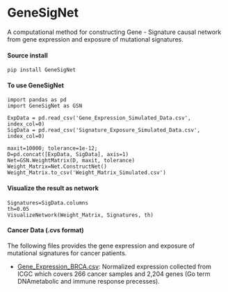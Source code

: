 # GeneSigNet
A computational method for constructing Gene - Signature causal network from gene expression and exposure of mutational signatures. 
#### Source install

```
pip install GeneSigNet
```

#### To use GeneSigNet

```
import pandas as pd
import GeneSigNet as GSN

ExpData = pd.read_csv('Gene_Expression_Simulated_Data.csv', index_col=0)  
SigData = pd.read_csv('Signature_Exposure_Simulated_Data.csv', index_col=0)

maxit=10000; tolerance=1e-12; 
D=pd.concat([ExpData, SigData], axis=1)
Net=GSN.WeightMatrix(D, maxit, tolerance)  
Weight_Matrix=Net.ConstructNet()
Weight_Matrix.to_csv('Weight_Matrix_Simulated.csv')
```
#### Visualize the result as network
```
Signatures=SigData.columns
th=0.05
VisualizeNetwork(Weight_Matrix, Signatures, th)
```
#### Cancer Data (.cvs format)

The following files provides the gene expression and exposure of mutational signatures for cancer patients.
* [Gene_Expression_BRCA.csv](data/Gene_Expression_BRCA.csv): Normalized expression collected from ICGC which covers 266 cancer samples and 2,204 genes (Go term DNAmetabolic and immune response precesses).
